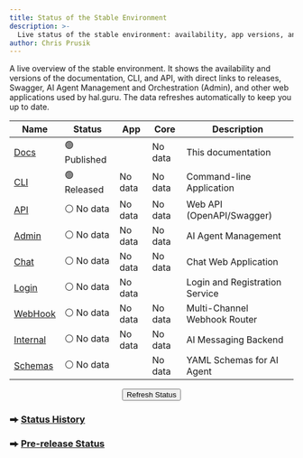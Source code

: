 ```yaml
---
title: Status of the Stable Environment
description: >-
  Live status of the stable environment: availability, app versions, and links to releases, API, and Admin.
author: Chris Prusik
---
```


A live overview of the stable environment. It shows the availability and versions of the documentation, CLI, and API, with direct links to releases, Swagger, AI Agent Management and Orchestration (Admin), and other web applications used by hal.guru. The data refreshes automatically to keep you up to date.

| Name                                                                 | Status                                      | App                                            | Core                                            | Description                    |
|----------------------------------------------------------------------|---------------------------------------------|------------------------------------------------|-------------------------------------------------|--------------------------------|
| <a href="https://docs.hal.guru">Docs</a>                             | 🟢 Published                                |                                                | <span id="docs-core-version">No data</span>     | This documentation             |
| <a href="https://github.com/HAL-guru/hal.guru-docs/releases">CLI</a> | 🟢 Released                                 | <span id="cli-app-version">No data</span>      | <span id="cli-core-version">No data</span>      | Command-line Application       |
| <a href="https://api-dev.hal.guru/swagger/index.html">API</a>        | <span id="api-status">⚪ No data</span>      | <span id="api-app-version">No data</span>      | <span id="api-core-version">No data</span>      | Web API (OpenAPI/Swagger)      |
| <a href="https://admin-dev.hal.guru">Admin</a>                       | <span id="admin-status">⚪ No data</span>    | <span id="admin-app-version">No data</span>    | <span id="admin-core-version">No data</span>    | AI Agent Management            |
| <a href="https://chat-dev.hal.guru">Chat</a>                         | <span id="chat-status">⚪ No data</span>     | <span id="chat-app-version">No data</span>     | <span id="chat-core-version">No data</span>     | Chat Web Application           |
| <a href="https://login-dev.hal.guru">Login</a>                       | <span id="login-status">⚪ No data</span>    | <span id="login-app-version">No data</span>    |                                                 | Login and Registration Service |
| <a href="https://webhook-dev.hal.guru">WebHook</a>                   | <span id="webhook-status">⚪ No data</span>  | <span id="webhook-app-version">No data</span>  | <span id="webhook-core-version">No data</span>  | Multi-Channel Webhook Router   |
| <a href="https://internal-dev.hal.guru">Internal</a>                 | <span id="internal-status">⚪ No data</span> | <span id="internal-app-version">No data</span> | <span id="internal-core-version">No data</span> | AI Messaging Backend           |
| <a href="https://docs.hal.guru/schemas">Schemas</a>                  | <span id="schemas-status">⚪ No data</span>  |                                                | <span id="schemas-core-version">No data</span>  | YAML Schemas for AI Agent      |

<div id="warning-message"></div>

<div class="page-refresh" style="margin: 0.75rem 0; text-align: center;">
  <button id="refresh-button" class="md-button md-button--gray" type="button" title="Refresh data" onclick="updateStablePlatformStatusAndVersions()">Refresh Status</button>
</div>

### ⮕ [Status History](https://stats.uptimerobot.com/RlcI7xLSp8)
### ⮕ [Pre-release Status](prerelease.md)

<script type="text/javascript">

    document.addEventListener('DOMContentLoaded', async function() {
        await updateStablePlatformStatusAndVersions();
    });

    if (typeof document$ !== 'undefined') {
      document$.subscribe(() => {
        updateStablePlatformStatusAndVersions();
      });
    }
    
    window.addEventListener('pageshow', (event) => {
      if (event.persisted) {
        updateStablePlatformStatusAndVersions();
      }
    });

</script>
